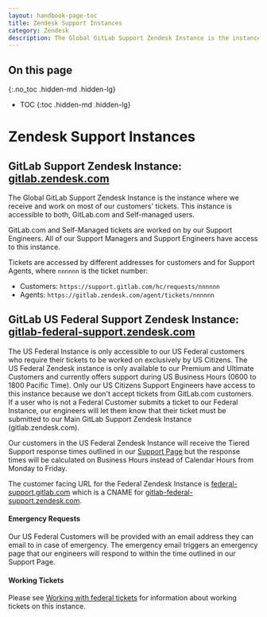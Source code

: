 ```yaml
---
layout: handbook-page-toc
title: Zendesk Support Instances
category: Zendesk
description: The Global GitLab Support Zendesk Instance is the instance where we receive and work on most of our customers' tickets.
---
```


## On this page
{:.no_toc .hidden-md .hidden-lg}

- TOC
{:toc .hidden-md .hidden-lg}

# Zendesk Support Instances

## GitLab Support Zendesk Instance: [gitlab.zendesk.com](https://gitlab.zendesk.com)

The Global GitLab Support Zendesk Instance is the instance where we receive and work on most of our customers' tickets. This instance is accessible to both, GitLab.com and Self-managed users. 

GitLab.com and Self-Managed tickets are worked on by our Support Engineers. All of our Support Managers and Support Engineers have access to this instance.

Tickets are accessed by different addresses for customers and for Support Agents, where `nnnnnn` is the ticket number:

* Customers: `https://support.gitlab.com/hc/requests/nnnnnn`
* Agents: `https://gitlab.zendesk.com/agent/tickets/nnnnnn`

## GitLab US Federal Support Zendesk Instance: [gitlab-federal-support.zendesk.com](https://gitlab-federal-support.zendesk.com)

The US Federal Instance is only accessible to our US Federal customers who require their tickets to be worked on exclusively by US Citizens. The US Federal Zendesk instance is only available to our Premium and Ultimate Customers and currently offers support during US Business Hours (0600 to 1800 Pacific Time). Only our US Citizens Support Engineers have access to this instance because we don't accept tickets from GitLab.com customers. If a user who is not a Federal Customer submits a ticket to our Federal Instance, our engineers will let them know that their ticket must be submitted to our Main GitLab Support Zendesk Instance (gitlab.zendesk.com).

Our customers in the US Federal Zendesk Instance will receive the Tiered Support response times outlined in our [Support Page](/support/#priority-support) but the response times will be calculated on Business Hours instead of Calendar Hours from Monday to Friday.

The customer facing URL for the Federal Zendesk Instance is [federal-support.gitlab.com](https://federal-support.gitlab.com) which is a CNAME for [gitlab-federal-support.zendesk.com](https://gitlab-federal-support.zendesk.com).

#### Emergency Requests

Our US Federal Customers will be provided with an email address they can email to in case of emergency. The emergency email triggers an emergency page that our engineers will respond to within the time outlined in our Support Page. 

#### Working Tickets

Please see [Working with federal tickets](/handbook/support/workflows/federal_tickets.html) for information about working tickets on this instance.
